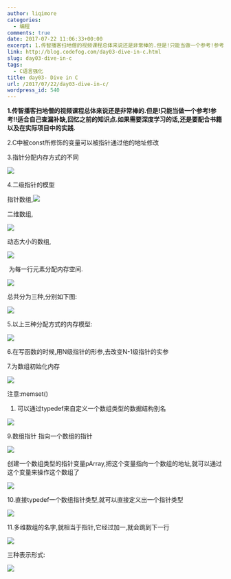 ```yaml
---
author: liqimore
categories:
  - 编程
comments: true
date: 2017-07-22 11:06:33+00:00
excerpt: 1.传智播客扫地僧的视频课程总体来说还是非常棒的.但是!只能当做一个参考!参考!!适合自己查漏补缺,回忆之前的知识点.如果需要深度学习的话,还是要配合书籍以及在实际项目中的实践.
link: http://blog.codefog.com/day03-dive-in-c.html
slug: day03-dive-in-c
tags:
  - C语言强化
title: day03- Dive in C
url: /2017/07/22/day03-dive-in-c/
wordpress_id: 540
---
```



**1.传智播客扫地僧的视频课程总体来说还是非常棒的.但是!只能当做一个参考!参考!!适合自己查漏补缺,回忆之前的知识点.如果需要深度学习的话,还是要配合书籍以及在实际项目中的实践.**

2.C中被const所修饰的变量可以被指针通过他的地址修改

3.指针分配内存方式的不同

![](https://static.codefog.com/qiniu/old/2017/07/8ff54f6b38cd235b813e31400196dff0.png)

4.二级指针的模型

指针数组,![](https://static.codefog.com/qiniu/old/2017/07/3ec51994cfd09876abc62ef5b5b6e7f7.png)

二维数组,

![](https://static.codefog.com/qiniu/old/2017/07/5de559fdbd7757bc402b2497cc664164.png)

动态大小的数组,

![](https://static.codefog.com/qiniu/old/2017/07/f80ef811a01c4a5ecdfacd45d39237dc.png)

 为每一行元素分配内存空间.

![](https://static.codefog.com/qiniu/old/2017/07/df86c94182253f0dbf2fc4e54ef03f68.png)

总共分为三种,分别如下图:

![](https://static.codefog.com/qiniu/old/2017/07/db4e6a83bdf099f007c64e14d3eeba96.png)

5.以上三种分配方式的内存模型:

![](https://static.codefog.com/qiniu/old/2017/07/396a81c04d5daf89003782bb745c13d1.png)

6.在写函数的时候,用N级指针的形参,去改变N-1级指针的实参

7.为数组初始化内存

![](https://static.codefog.com/qiniu/old/2017/07/3c1d9fea674be67ba3908c2498dfeb1b.png)

注意:memset()





  1. 可以通过typedef来自定义一个数组类型的数据结构别名



![](https://static.codefog.com/qiniu/old/2017/07/548799f80fc2caafdd216f4434f382d7.png)

9.数组指针 指向一个数组的指针

![](https://static.codefog.com/qiniu/old/2017/07/0f379f307b71bb5bf2b6fd895a96e82f.png)

创建一个数组类型的指针变量pArray,把这个变量指向一个数组的地址,就可以通过这个变量来操作这个数组了

![](https://static.codefog.com/qiniu/old/2017/07/407a460d324ea2713c451f201e928066.png)

10.直接typedef一个数组指针类型,就可以直接定义出一个指针类型

![](https://static.codefog.com/qiniu/old/2017/07/a9564221dd6f999d57718426359f20ee.png)

11.多维数组的名字,就相当于指针,它经过加一,就会跳到下一行

![](https://static.codefog.com/qiniu/old/2017/07/0c5a7a3daeb131355bcac40367980b7b.png)

三种表示形式:

![](https://static.codefog.com/qiniu/old/2017/07/a40a87874e62182f196c2fe69d497584.png)